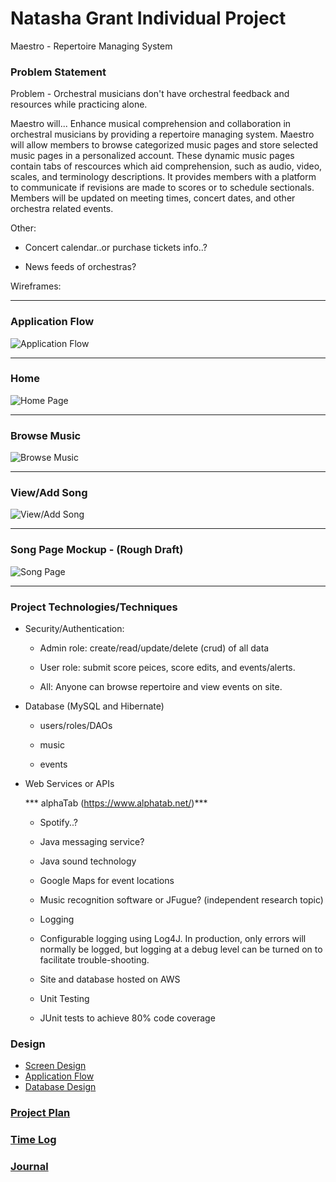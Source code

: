 # Natasha Grant Individual Project

Maestro - Repertoire Managing System 

### Problem Statement
Problem - 
Orchestral musicians don't have orchestral feedback and resources while practicing alone. 

Maestro will...
Enhance musical comprehension and collaboration in orchestral musicians by providing a repertoire managing system. Maestro will allow members to browse categorized music pages and store selected music pages in a personalized account. These dynamic music pages contain tabs of rescources which aid comprehension, such as audio, video, scales, and terminology descriptions. It provides members with a platform to communicate if revisions are made to scores or to schedule sectionals. Members will be updated on meeting times, concert dates, and other orchestra related events. 

Other: 
  * Concert calendar..or purchase tickets info..?

  * News feeds of orchestras?

Wireframes:
_________________________________________________________________________________________________________________

### Application Flow

![Application Flow](https://github.com/ngrant1/RepertoireManager/blob/master/DesignDocuments/ApplicationFlow.PNG)

_________________________________________________________________________________________________________________

### Home

![Home Page](https://github.com/ngrant1/RepertoireManager/blob/master/DesignDocuments/wireframes/Home.PNG)

_________________________________________________________________________________________________________________

### Browse Music

![Browse Music](https://github.com/ngrant1/RepertoireManager/blob/master/DesignDocuments/wireframes/BrowseSongs.PNG)

_________________________________________________________________________________________________________________

### View/Add Song

![View/Add Song](https://github.com/ngrant1/RepertoireManager/blob/master/DesignDocuments/wireframes/ViewAddSong.PNG)

_________________________________________________________________________________________________________________

### Song Page Mockup - (Rough Draft)

![Song Page](https://github.com/ngrant1/RepertoireManager/blob/master/images/rough_draft.PNG)

_________________________________________________________________________________________________________________






### Project Technologies/Techniques 

* Security/Authentication: 

  * Admin role: create/read/update/delete (crud) of all data

  * User role: submit score peices, score edits, and events/alerts. 

  * All: Anyone can browse repertoire and view events on site.

* Database (MySQL and Hibernate)
  * users/roles/DAOs

  * music 

  * events


* Web Services or APIs

  *** alphaTab (https://www.alphatab.net/)***

  * Spotify..?

  * Java messaging service?

  * Java sound technology

  * Google Maps for event locations

  * Music recognition software or JFugue? (independent research topic)

  * Logging

  * Configurable logging using Log4J. In production, only errors will normally be logged, but logging at a debug level can be turned on to      facilitate trouble-shooting. 

  * Site and database hosted on AWS

  * Unit Testing

  * JUnit tests to achieve 80% code coverage 

### Design

* [Screen Design](DesignDocuments/Screens.md)
* [Application Flow](DesignDocuments/applicationFlow.md)
* [Database Design](DesignDocuments/databaseDiagram.png)

### [Project Plan](ProjectPlan.md)

### [Time Log](TimeLog.md) 
### [Journal](Journal.md)
